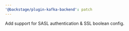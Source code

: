 ```yaml
---
'@backstage/plugin-kafka-backend': patch
---
```


Add support for SASL authentication & SSL boolean config.
